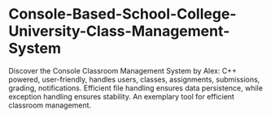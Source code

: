 # Console-Based-School-College-University-Class-Management-System
Discover the Console Classroom Management System by Alex: C++ powered, user-friendly, handles users, classes, assignments, submissions, grading, notifications. Efficient file handling ensures data persistence, while exception handling ensures stability. An exemplary tool for efficient classroom management.
